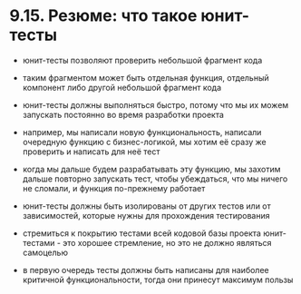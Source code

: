# 9.15. Резюме: что такое юнит-тесты

- юнит-тесты позволяют проверить небольшой фрагмент кода
- таким фрагментом может быть отдельная функция, отдельный компонент либо другой небольшой фрагмент кода
- юнит-тесты должны выполняться быстро, потому что мы их можем запускать постоянно во время разработки проекта
- например, мы написали новую функциональность, написали очередную функцию с бизнес-логикой, мы хотим её сразу же проверить и написать для неё тест
- когда мы дальше будем разрабатывать эту функцию, мы захотим дальше повторно запускать тест, чтобы убеждаться, что мы ничего не сломали, и функция по-прежнему работает
- юнит-тесты должны быть изолированы от других тестов или от зависимостей, которые нужны для прохождения тестирования

- стремиться к покрытию тестами всей кодовой базы проекта юнит-тестами - это хорошее стремление, но это не должно являться самоцелью
- в первую очередь тесты должны быть написаны для наиболее критичной функциональности, тогда они принесут максимум пользы
